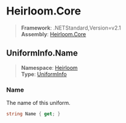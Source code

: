 # Heirloom.Core

> **Framework**: .NETStandard,Version=v2.1  
> **Assembly**: [Heirloom.Core][0]  

## UniformInfo.Name

> **Namespace**: [Heirloom][0]  
> **Type**: [UniformInfo][1]  

### Name

The name of this uniform.

```cs
string Name { get; }
```

[0]: ../Heirloom.Core.md
[1]: Heirloom.UniformInfo.md
